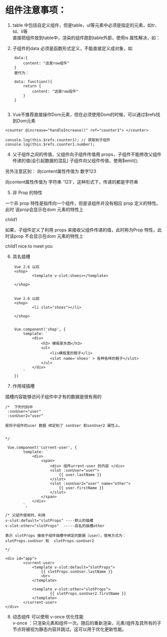# 组件注意事项：

1. table 中包括自定义组件，但是table，ul等元素中必须是指定的元素，如tr、td、li等     
    直接把组件放到table中，渲染的组件跑到table外部，使用is 属性解决，如：  
  <tr is="row" ></tr>

2. 子组件的data 必须是函数形式定义，不能直接定义成对象，如

```
    data:{
        content: "这是row组件"
    }
    替代为：
 
    data: function(){
        return {
            content: "这是row组件"
        }
    } 
 

```

3. Vue不推荐直接操作Dom元素，但在必须使用Dom的时候，可以通过$refs找到Dom元素

```
<counter @increase="handleIncrease()" ref="counter1"> </counter>  

console.log(this.$refs.counter1); // 获取到子组件
console.log(this.$refs.counter1.number);

```

4. 父子组件之间的传值，父组件向子组件传值用 props，子组件不能修改父组件传递的值(会引起数据的混乱)
子组件向父组件传值，使用$emit();

另外注意区别：
<child :content="123"></child>  向content属性传值为 数字123

<child content="123"></child>  向content属性传值为 字符串 '123'，这种形式下，传递的都是字符串


5. 非 Prop 的特性


一个非 prop 特性是指传向一个组件，但是该组件并没有相应 prop 定义的特性。此时 该prop会显示在dom 元素的特性上
<div content="nice to meet you">child1</div>


如果，子组件定义了利用 props 来接收父组件传递的值，此时称为Prop  特性，此时该prop 不会显示在dom 元素的特性上
<div >child1 nice to meet you</div>





6. 具名插槽

```
    Vue 2.6 以后
    <shop>
            <template v-slot:shoes></template>
            
    </shop>


    Vue 2.6 以前
    <shop>
            <li slot="shoes"></li>
            
    </shop>


    Vue.component('shop', {
        template: `
            <div>
                <h3> 模板里东西</h3>
                <ul>
                    <li>模板里的鞋子</li>
                    <slot name='shoes' > 各种各样的鞋子</slot>
                </ul>
            </div>
        `
    })

```

7. 作用域插槽


插槽内容能够访问子组件中才有的数据是很有用的

```
/*  下列代码中
 :sonUser="user" 
 :sonUser2="user"

是将子组件的user 数据 绑定到了 sonUser 和sonUser2 属性上。


*/

 Vue.component('current-user', {
        template: `
            <div>
                <span>
                    <div> 组件urrent-user 的内容 </div>
                    <slot :sonUser="user">
                        {{ user.lastName }}
                    </slot>
                    <slot :sonUser2="user" name="other">
                        {{ user.firstName }}
                    </slot>
                </span>
            </div>
        `,

/* 父组件使用时，利用
v-slot:default="slotProps" ----默认的插槽
v-slot:other="slotProps"  -----具名的插槽other

表示 slotProps 接收子组件插槽中绑定的数据（user），使用方式为：
slotProps.sonUser 和  slotProps.sonUser2

*/

<div id="app">
        <current-user>
            <template v-slot:default="slotProps">
                {{ slotProps.sonUser.lastName }}
                <br>
            </template>
            
            <template v-slot:other="slotProps">
                    {{ slotProps.sonUser2.firstName }}
            </template>
        </current-user>
</div>

```

8. 动态组件
可以使用 v-once 优化性能      
v-once ：只渲染元素和组件一次。随后的重新渲染，元素/组件及其所有的子节点将被视为静态内容并跳过。这可以用于优化更新性能。  


